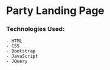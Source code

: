 # Party Landing Page

### Technologies Used:

```
- HTML
- CSS
- Bootstrap
- JavaScript
- JQuery
```
